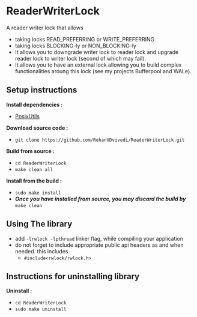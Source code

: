 # ReaderWriterLock
A reader writer lock that allows
 * taking locks READ_PREFERRING or WRITE_PREFERRING
 * taking locks BLOCKING-ly or NON_BLOCKING-ly
 * It allows you to downgrade writer lock to reader lock and upgrade reader lock to writer lock (second of which may fail).
 * It allows you to have an external lock allowing you to build complex functionalities aroung this lock (see my projects Bufferpool and WALe).

## Setup instructions
**Install dependencies :**
  * [PosixUtils](https://github.com/RohanVDvivedi/PosixUtils)

**Download source code :**
 * `git clone https://github.com/RohanVDvivedi/ReaderWriterLock.git`

**Build from source :**
 * `cd ReaderWriterLock`
 * `make clean all`

**Install from the build :**
 * `sudo make install`
 * ***Once you have installed from source, you may discard the build by*** `make clean`

## Using The library
 * add `-lrwlock -lpthread` linker flag, while compiling your application
 * do not forget to include appropriate public api headers as and when needed. this includes
   * `#include<rwlock/rwlock.h>`

## Instructions for uninstalling library

**Uninstall :**
 * `cd ReaderWriterLock`
 * `sudo make uninstall`
